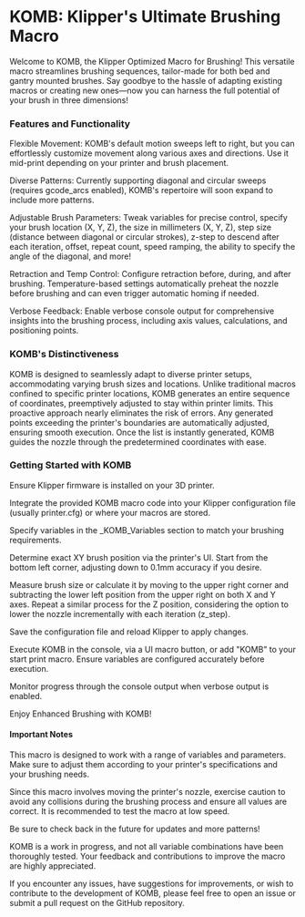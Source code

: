 <head><meta name="google-site-verification" content="YTr2AYTpsxIQk7KIOlVTOfKr11dqkzZP-gOUiyhPU5s" />
<body>
<h1>KOMB: Klipper's Ultimate Brushing Macro</h1>

Welcome to KOMB, the Klipper Optimized Macro for Brushing! This versatile macro streamlines brushing sequences, tailor-made for both bed and gantry mounted brushes. Say goodbye to the hassle of adapting existing macros or creating new ones—now you can harness the full potential of your brush in three dimensions!

<h3>Features and Functionality</h3>

Flexible Movement: KOMB's default motion sweeps left to right, but you can effortlessly customize movement along various axes and directions. Use it mid-print depending on your printer and brush placement.

Diverse Patterns: Currently supporting diagonal and circular sweeps (requires gcode_arcs enabled), KOMB's repertoire will soon expand to include more patterns.

Adjustable Brush Parameters: Tweak variables for precise control, specify your brush location (X, Y, Z), the size in millimeters (X, Y, Z), step size (distance between diagonal or circular strokes), z-step to descend after each iteration, offset, repeat count, speed ramping, the ability to specify the angle of the diagonal, and more!

Retraction and Temp Control: Configure retraction before, during, and after brushing. Temperature-based settings automatically preheat the nozzle before brushing and can even trigger automatic homing if needed.

Verbose Feedback: Enable verbose console output for comprehensive insights into the brushing process, including axis values, calculations, and positioning points.

<h3>KOMB's Distinctiveness</h3>

KOMB is designed to seamlessly adapt to diverse printer setups, accommodating varying brush sizes and locations. Unlike traditional macros confined to specific printer locations, KOMB generates an entire sequence of coordinates, preemptively adjusted to stay within printer limits. This proactive approach nearly eliminates the risk of errors. Any generated points exceeding the printer's boundaries are automatically adjusted, ensuring smooth execution. Once the list is instantly generated, KOMB guides the nozzle through the predetermined coordinates with ease.

<h3>Getting Started with KOMB</h3>

Ensure Klipper firmware is installed on your 3D printer.

Integrate the provided KOMB macro code into your Klipper configuration file (usually printer.cfg) or where your macros are stored.

Specify variables in the _KOMB_Variables section to match your brushing requirements.

Determine exact XY brush position via the printer's UI. Start from the bottom left corner, adjusting down to 0.1mm accuracy if you desire.

Measure brush size or calculate it by moving to the upper right corner and subtracting the lower left position from the upper right on both X and Y axes.
Repeat a similar process for the Z position, considering the option to lower the nozzle incrementally with each iteration (z_step).

Save the configuration file and reload Klipper to apply changes.

Execute KOMB in the console, via a UI macro button, or add "KOMB" to your start print macro. Ensure variables are configured accurately before execution.

Monitor progress through the console output when verbose output is enabled.

Enjoy Enhanced Brushing with KOMB!

<h4>Important Notes</h4>

This macro is designed to work with a range of variables and parameters. Make sure to adjust them according to your printer's specifications and your brushing needs.

Since this macro involves moving the printer's nozzle, exercise caution to avoid any collisions during the brushing process and ensure all values are correct. It is recommended to test the macro at low speed.

Be sure to check back in the future for updates and more patterns!

KOMB is a work in progress, and not all variable combinations have been thoroughly tested. Your feedback and contributions to improve the macro are highly appreciated.

If you encounter any issues, have suggestions for improvements, or wish to contribute to the development of KOMB, please feel free to open an issue or submit a pull request on the GitHub repository.
